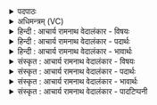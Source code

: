 <details><summary>पदपाठः</summary>

अ꣡त्र꣢꣯। अ꣡ह꣢꣯। गोः। अ꣣मन्वत। ना꣡म꣢꣯। त्व꣡ष्टुः꣢꣯। अ꣣पीच्य꣢꣯म्। इ꣣त्था꣢। च꣣न्द्र꣡म꣢सः। च꣣न्द्र꣢। म꣣सः। गृहे꣢। १४७।
</details>

<details><summary>अधिमन्त्रम् (VC)</summary>

- इन्द्रः
- गोतमो राहूगणः
- गायत्री
- षड्जः
- ऐन्द्रं काण्डम्
</details>

<details><summary>हिन्दी : आचार्य रामनाथ वेदालंकार - विषयः</summary>

अगले मन्त्र में यह वर्णन है कि सूर्य से चन्द्रमा और परमेश्वर से स्तोता का हृदय प्रकाशित होता है।
</details>

<details><summary>हिन्दी : आचार्य रामनाथ वेदालंकार - पदार्थः</summary>

पदार्थान्वयभाषाः -  प्रथमः—सूर्य से चन्द्रमा के प्रकाशित होने के पक्ष में। (त्वष्टुः) विच्छेदक, प्रकाश द्वारा शीघ्र व्याप्तिशील, देदीप्यमान सूर्य की (गोः) सुषुम्णनामक रश्मि के (अत्र अह) इस (चन्द्रमसः गृहे) चन्द्रमण्डल में (अपीच्यम्) प्रच्छन्न रूप से (नाम) अवस्थान को, विद्वान् लोग (इत्था) सत्य रूप में (अमन्वत) जानते हैं। अर्थात् चन्द्रमा सूर्य से प्रकाशित होता है, इस रहस्य को विद्वान् लोग भली-भाँति समझते हैं ॥ निरुक्त में कहा है कि आदित्य का एक रश्मिसमूह चन्द्रमा में जाकर दीप्त होता है, अर्थात् आदित्य से चन्द्रमा की दीप्ति होती है, जैसा कि वेद में कहा है सुषुम्ण नामक सूर्य रश्मियाँ हैं, चन्द्रमा उन रश्मियों को धारण करने के कारण गन्धर्व है’’ (य० १८।४०)। ‘अत्राह गोरमन्वत’ आदि मन्त्र में ‘गोः’ पद चन्द्रमा को प्रकाशित करनेवाली उन सुषुम्ण नामक सूर्यरश्मियों के लिए ही आया है ॥ द्वितीय—परमात्मापरक अर्थ। (त्वष्टुः) दुःखों के विच्छेदक, सर्वत्र व्यापक, तेज से प्रदीप्त और जगत् के रचयिता इन्द्र नामक परमेश्वर की (गोः) दिव्य प्रकाशरश्मि का (अत्र अह) इस (चन्द्रमसः गृहे) मन रूप चन्द्र के निवासस्थान हृदय में (अपीच्यं नाम) आगमन को, उपासक लोग (इत्था) सत्य रूप में (अमन्वत) अनुभव करते हैं ॥३॥ इस मन्त्र में श्लेषालङ्कार है ॥३॥
</details>

<details><summary>हिन्दी : आचार्य रामनाथ वेदालंकार - भावार्थः</summary>

भावार्थभाषाः -  जैसे सूर्य के प्रकाश से चन्द्रमा प्रकाशित होता है, वैसे ही परमेश्वर के प्रकाश से स्तुतिकर्ताओं के हृदय प्रकाशित होते हैं ॥३॥
</details>

<details><summary>संस्कृत : आचार्य रामनाथ वेदालंकार - विषयः</summary>

सूर्याच्चन्द्रः परमेश्वराच्च स्तोतुर्हृदयं प्रकाशत इत्याह।१
</details>

<details><summary>संस्कृत : आचार्य रामनाथ वेदालंकार - पदार्थः</summary>

पदार्थान्वयभाषाः -  प्रथमः—सूर्याच्चन्द्रप्रकाशनपरः। (त्वष्टुः) विच्छेदकस्य, प्रकाशद्वारा शीघ्रं व्यापनशीलस्य, दीप्तस्य इन्द्रस्य३ सूर्यस्य। त्वक्ष तनूकरणे धातो रूपमिदम्। “त्वष्टा तूर्णमश्नुते इति नैरुक्ताः, त्विषेर्वा स्याद् दीप्तिकर्मणः, त्वक्षतेर्वा स्यात् करोतिकर्मणः” इति निरुक्तम्। ८।१४। (गोः) सुष्म्णरश्मेः (अत्र अह) अस्मिन् खलु (चन्द्रमसः गृहे) चन्द्रमण्डले (अपीच्यम्) अन्तर्हितं यथा स्यात्तथा, प्रच्छन्नरूपेणेत्यर्थः। अपीच्यमिति निर्णीतान्तर्हितनाम। निघं० ३।२५। (नाम) नमनम्, अवस्थानम्, विद्वांसः (इत्था) सत्यम्। इत्थेति सत्यनाम। निघं० ३।१०। (अमन्वत) मन्वते जानन्ति। मनु अवबोधने, तनादिः, लडर्थे लङ्। चन्द्रमाः सूर्यकिरणं प्रकाशितो भवतीति रहस्यं विद्वांसः सम्यग् विदन्तीति भावः ॥ अत्र निरुक्तम्। “अथाप्यस्य (आदित्यस्य) एको रश्मिश्चन्द्रमसं प्रति दीप्यते तदेतेनोपेक्षितव्यम्, आदित्यतोऽस्य दीप्तिर्भवतीति।” सुषु॒म्णः सूर्यर॑श्मिश्च॒न्द्रमा गन्ध॒र्वः य० १८।४० इत्यपि निगमो भवति। सोऽपि गौरुच्यते (निरु० २।६)। “अत्राह॒ गोर॑मन्व॒त”। (ऋ० १।८४।१५)। अत्र ह गोः सममंसतादित्यरश्मयः स्वं नाम अपीच्यम् अपचितम् अपगतम् अपहितम् अन्तर्हितं वाऽमुत्र चन्द्रमसो गृहे (निरु० ४।२४) इति॥ अथ द्वितीयः—परमात्मपरः। (त्वष्टुः) दुःखविच्छेदकस्य, सर्वत्र व्यापकस्य, तेजसा दीप्तस्य, सर्वजगद्रचयितुश्च इन्द्राख्यस्य परमेश्वरस्य (गोः) दिव्यप्रकाशरश्मेः। सर्वेऽपि रश्मयो गाव उच्यन्ते इति निरुक्तम् २।७। (अत्र अह) अस्मिन् किल (चन्द्रमसः गृहे) मनसो निवासस्थाने हृदये। चन्द्रमसो मनसश्च सम्बन्धो बहुशो वर्णितः। यथा च॒न्द्रमा॒ म॑नसो जा॒तः। ऋ० १०।९०।१३। यत्तन्मन आसीत् स चन्द्रमा अभवत्। जै० उ० ब्रा० २।१।२।२। चन्द्रमा मनः। ऐ० आ० २।१।५। यत्तन्मन एष स चन्द्रमाः। श० १०।३।३।७ इति। (अपीच्यं नाम) अपिगमनम्। नामेति वाक्यालङ्कारे। उपासकाः (इत्था) सत्यतया (अमन्वत) अनुभवन्ति ॥३॥ अत्र श्लेषालङ्कारः ॥३॥
</details>

<details><summary>संस्कृत : आचार्य रामनाथ वेदालंकार - भावार्थः</summary>

भावार्थभाषाः -  यथा सूर्यस्य प्रकाशेन चन्द्रः प्रकाशितो भवति तथैव परमेश्वरस्य प्रकाशेन स्तोतॄणां हृदयानि प्रकाशन्ते ॥३॥
</details>

<details><summary>संस्कृत : आचार्य रामनाथ वेदालंकार - पादटिप्पनी</summary>

टिप्पणी:   १. अत्र राज्ञः सूर्यवत् कृत्यमुपदिश्यते—इति ऋग्भाष्ये द०। २. ऋ० १।८४।१५, अथ० २०।४१।३, साम० ९१५। ३. ऋचः इन्द्रदेवताकत्वात् त्वष्टुः इतीन्द्रस्य विशेषणं ज्ञेयम्।
</details>
